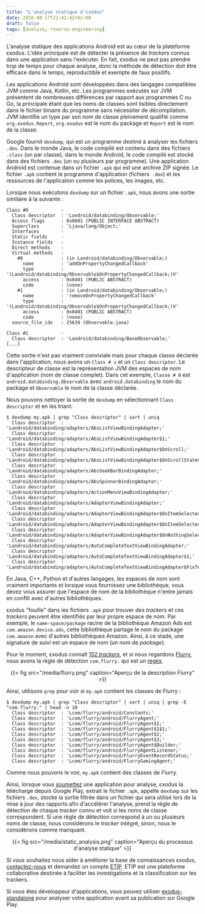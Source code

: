 ```yaml
---
title: "L'analyse statique d'εxodus"
date: 2018-08-17T22:42:42+02:00
draft: false
tags: [analyse, reverse-engineering]
---
```


L'analyse statique des applications Android est au cœur de la plateforme εxodus. L'idée principale est de détecter la présence de _trackers_ connus dans une application sans l'exécuter. En fait, εxodus ne peut pas prendre trop de temps pour chaque analyse, donc la méthode de détection doit être efficace dans le temps, reproductible et exempte de faux positifs.

Les applications Android sont développées dans des langages compatibles JVM comme Java, Kotlin, etc. Les programmes exécutés sur JVM présentent de nombreuses différences par rapport aux programmes C ou Go, la principale étant que les noms de classes sont lisibles directement dans le fichier binaire du programme sans nécessiter de décompilation. JVM identifie un type par son nom de classe pleinement qualifié comme `org.exodus.Report`, `org.exodus` est le nom du package et `Report` est le nom de la classe.

Google fournit `dexdump`, qui est un programme destiné à analyser les fichiers `.dex`. Dans le monde Java, le code compilé est contenu dans des fichiers `.class` (un par classe), dans le monde Android, le code compilé est stocké dans des fichiers `.dex` (un ou plusieurs par programme). Une application Android est contenue dans un fichier `.apk` qui est une archive ZIP signée. Le fichier `.apk` contient le programme d'application (fichiers` .dex`) et les ressources de l'application comme les polices, les images, etc.

Lorsque nous exécutons `dexdump` sur un fichier `.apk`, nous avons une sortie similaire à la suivante :

```
Class #0            -
  Class descriptor  : 'Landroid/databinding/Observable;'
  Access flags      : 0x0601 (PUBLIC INTERFACE ABSTRACT)
  Superclass        : 'Ljava/lang/Object;'
  Interfaces        -
  Static fields     -
  Instance fields   -
  Direct methods    -
  Virtual methods   -
    #0              : (in Landroid/databinding/Observable;)
      name          : 'addOnPropertyChangedCallback'
      type          : '(Landroid/databinding/Observable$OnPropertyChangedCallback;)V'
      access        : 0x0401 (PUBLIC ABSTRACT)
      code          : (none)
    #1              : (in Landroid/databinding/Observable;)
      name          : 'removeOnPropertyChangedCallback'
      type          : '(Landroid/databinding/Observable$OnPropertyChangedCallback;)V'
      access        : 0x0401 (PUBLIC ABSTRACT)
      code          : (none)
  source_file_idx   : 25639 (Observable.java)

Class #1            -
  Class descriptor  : 'Landroid/databinding/BaseObservable;'
[...]
```

Cette sortie n'est pas vraiment conviviale mais pour chaque classe déclarée dans l'application, nous avons un `Class # x` et un `Class descriptor`. Le descripteur de classe est la représentation JVM des espaces de nom d'application (nom de classe complet). Dans cet exemple, `Classe # 0` est `android.databinding.Observable` avec `android.databinding` le nom du package et `Observable` le nom de la classe déclarée.

Nous pouvons nettoyer la sortie de `dexdump` en sélectionnant `Class descriptor` et en les triant:

```
$ dexdump my.apk | grep "Class descriptor" | sort | uniq
  Class descriptor  : 'Landroid/databinding/adapters/AbsListViewBindingAdapter;'
  Class descriptor  : 'Landroid/databinding/adapters/AbsListViewBindingAdapter$1;'
  Class descriptor  : 'Landroid/databinding/adapters/AbsListViewBindingAdapter$OnScroll;'
  Class descriptor  : 'Landroid/databinding/adapters/AbsListViewBindingAdapter$OnScrollStateChanged;'
  Class descriptor  : 'Landroid/databinding/adapters/AbsSeekBarBindingAdapter;'
  Class descriptor  : 'Landroid/databinding/adapters/AbsSpinnerBindingAdapter;'
  Class descriptor  : 'Landroid/databinding/adapters/ActionMenuViewBindingAdapter;'
  Class descriptor  : 'Landroid/databinding/adapters/AdapterViewBindingAdapter;'
  Class descriptor  : 'Landroid/databinding/adapters/AdapterViewBindingAdapter$OnItemSelected;'
  Class descriptor  : 'Landroid/databinding/adapters/AdapterViewBindingAdapter$OnItemSelectedComponentListener;'
  Class descriptor  : 'Landroid/databinding/adapters/AdapterViewBindingAdapter$OnNothingSelected;'
  Class descriptor  : 'Landroid/databinding/adapters/AutoCompleteTextViewBindingAdapter;'
  Class descriptor  : 'Landroid/databinding/adapters/AutoCompleteTextViewBindingAdapter$1;'
  Class descriptor  : 'Landroid/databinding/adapters/AutoCompleteTextViewBindingAdapter$FixText;'
```

En Java, C++, Python et d'autres langages, les espaces de nom sont vraiment importants et lorsque vous fournissez une bibliothèque, vous devez vous assurer que l'espace de nom de la bibliothèque n'entre jamais en conflit avec d'autres bibliothèques.

εxodus "fouille" dans les fichiers `.apk` pour trouver des _trackers_ et ces _trackers_ peuvent être identifiés par leur propre espace de nom. Par exemple, le `name-space/package` racine de la bibliothèque Amazon Ads est `com.amazon.device.ads`, cette bibliothèque partage le nom du package `com.amazon` avec d'autres bibliothèques Amazon. Ainsi, à ce stade, une signature de suivi est un espace de nom (un nom de _package_).

Pour le moment, εxodus connaît [152 _trackers_](https://reports.exodus-privacy.eu.org/trackers/), et si nous regardons [Flurry](https://reports.exodus-privacy.eu.org/trackers/25/), nous avons la règle de détection `com.flurry.` qui est un [regex](https://fr.wikipedia.org/wiki/Expression_r%C3%A9guli%C3%A8re).

<center>
{{< fig src="/media/flurry.png" caption="Aperçu de la description Flurry" >}}
</center>

Ainsi, utilisons `grep` pour voir si `my.apk` contient les classes de Flurry :

```
$ dexdump my.apk | grep "Class descriptor" | sort | uniq | grep -E "com.flurry." | head -n 10
  Class descriptor  : 'Lcom/flurry/android/Constants;'
  Class descriptor  : 'Lcom/flurry/android/FlurryAgent;'
  Class descriptor  : 'Lcom/flurry/android/FlurryAgent$1;'
  Class descriptor  : 'Lcom/flurry/android/FlurryAgent$1$1;'
  Class descriptor  : 'Lcom/flurry/android/FlurryAgent$2;'
  Class descriptor  : 'Lcom/flurry/android/FlurryAgent$3;'
  Class descriptor  : 'Lcom/flurry/android/FlurryAgent$Builder;'
  Class descriptor  : 'Lcom/flurry/android/FlurryAgentListener;'
  Class descriptor  : 'Lcom/flurry/android/FlurryEventRecordStatus;'
  Class descriptor  : 'Lcom/flurry/android/FlurryGamingAgent;'
```

Comme nous pouvons le voir, `my.apk` contient des classes de Flurry.

Ainsi, lorsque vous [soumettez](https://reports.exodus-privacy.eu.org/analysis/submit/) une application pour analyse, εxodus la télécharge depuis Google Play, extrait le fichier `.apk`, appelle `dexdump` sur les fichiers `.dex`, stocke la sortie filtrée dans un fichier qui sera utilisé lors de la mise à jour des rapports afin d'accélérer l'analyse, prend la règle de détection de chaque _tracker_ connu et voit si les noms de classe correspondent. Si une règle de détection correspond à un ou plusieurs noms de classe, nous considérons le _tracker_ intégré, sinon, nous le considérons comme manquant.

<center>
{{< fig src="/media/static_analysis.png" caption="Aperçu du processus d'analyse statique" >}}
</center>

Si vous souhaitez nous aider à améliorer la base de connaissances εxodus, [contactez-nous](/fr/page/who/) et demandez un compte [ETIP](http://etip.exodus-privacy.eu.org/). ETIP est une plateforme collaborative destinée à faciliter les investigations et la classification sur les trackers.

Si vous êtes développeur d'applications, vous pouvez utiliser [exodus-standalone](https://github.com/Exodus-Privacy/exodus-standalone) pour analyser votre application avant sa publication sur Google Play.
